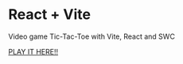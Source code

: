 # React + Vite

Video game Tic-Tac-Toe with Vite, React and SWC


<a href="https://66560521bf4a1d4cfa73f4b7--inspiring-sunburst-8bb8d9.netlify.app/" target="_blank">PLAY IT HERE!!</a>
